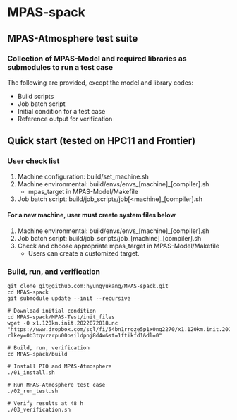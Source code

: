 # MPAS-spack
## MPAS-Atmosphere test suite
### Collection of MPAS-Model and required libraries as submodules to run a test case
The following are provided, except the model and library codes:
- Build scripts
- Job batch script
- Initial condition for a test case
- Reference output for verification  

## Quick start (tested on HPC11 and Frontier)

### User check list
1. Machine configuration: build/set_machine.sh
2. Machine environmental: build/envs/envs_[machine]_[compiler].sh
   - mpas_target in MPAS-Model/Makefile
3. Job batch script: build/job_scripts/job[<machine]_[compiler].sh

#### For a new machine, user must create system files below
1. Machine environmental: build/envs/envs_[machine]_[compiler].sh
2. Job batch script: build/job_scripts/job_[machine]_[compiler].sh
3. Check and choose appropriate mpas_target in MPAS-Model/Makefile
   - Users can create a customized target.

### Build, run, and verification

```
git clone git@github.com:hyungyukang/MPAS-spack.git
cd MPAS-spack
git submodule update --init --recursive

# Download initial condition
cd MPAS-spack/MPAS-Test/init_files
wget -O x1.120km.init.2022072018.nc "https://www.dropbox.com/scl/fi/54bn1rroze5p1x0ng2270/x1.120km.init.2022072018.nc?rlkey=0b3tqvrzrpu00bsildpnj8d4w&st=1ftikfd1&dl=0"

# Build, run, verification
cd MPAS-spack/build

# Install PIO and MPAS-Atmosphere
./01_install.sh

# Run MPAS-Atmosphere test case
./02_run_test.sh

# Verify results at 48 h
./03_verification.sh
```


